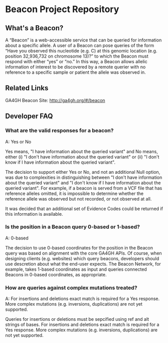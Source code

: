 # Beacon Project Repository

## What's a Beacon?

A “Beacon” is a web-accessible service that can be queried for information about a specific allele. A user of a Beacon can pose queries of the form “Have you observed this nucleotide (e.g. C) at this genomic location (e.g. position 32,936,732 on chromosome 13)?” to which the Beacon must respond with either “yes” or “no.” In this way, a Beacon allows allelic information of interest to be discovered by a remote querier with no reference to a specific sample or patient the allele was observed in.

## Related Links

GA4GH Beacon Site: http://ga4gh.org/#/beacon

## Developer FAQ

### What are the valid responses for a beacon?

A: Yes or No

Yes means, "I have information about the queried variant" and No means, either (i) "I don't have information about the queried variant" or (ii) "I don't know if I have information about the queried variant".

The decision to support either Yes or No, and not an additional Null option, was due to complexities in distinguishing between "I don't have information about the queried variant" and "I don't know if I have information about the queried variant". For example, if a beacon is served from a VCF file that has reference alleles omitted, it is impossible to determine whether the reference allele was observed but not recorded, or not observed at all.

It was decided that an additional set of Evidence Codes could be returned if this information is available.

### Is the position in a Beacon query 0-based or 1-based?

A: 0-based

The decision to use 0-based coordinates for the position in the Beacon query was based on alignment with the core GA4GH APIs. Of course, when designing clients (e.g. websites) which query beacons, developers should use descretion about what the end-user expects. The Beacon Network, for example, takes 1-based coordinates as input and queries connected Beacons in 0-based coordinates, as appropriate.

### How are queries against complex mutations treated? 

A: For insertions and deletions exact match is required for a Yes response. More complex mutations (e.g. inversions, duplications) are not yet supported.

Queries for insertions or deletions must be sepcified using ref and alt strings of bases. For insertions and deletions exact match is required for a Yes response. More complex mutations (e.g. inversions, duplications) are not yet supported. 
